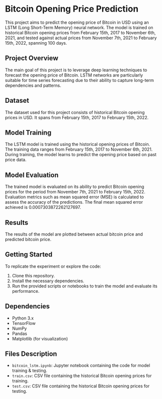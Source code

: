 # Bitcoin Opening Price Prediction

This project aims to predict the opening price of Bitcoin in USD using an LSTM (Long Short-Term Memory) neural network. The model is trained on historical Bitcoin opening prices from February 15th, 2017 to November 6th, 2021, and tested against actual prices from November 7th, 2021 to February 15th, 2022, spanning 100 days.

## Project Overview

The main goal of this project is to leverage deep learning techniques to forecast the opening price of Bitcoin. LSTM networks are particularly suitable for time series forecasting due to their ability to capture long-term dependencies and patterns.

## Dataset

The dataset used for this project consists of historical Bitcoin opening prices in USD. It spans from February 15th, 2017 to February 15th, 2022.

## Model Training

The LSTM model is trained using the historical opening prices of Bitcoin. The training data ranges from February 15th, 2017 to November 6th, 2021. During training, the model learns to predict the opening price based on past price data.

## Model Evaluation

The trained model is evaluated on its ability to predict Bitcoin opening prices for the period from November 7th, 2021 to February 15th, 2022. Evaluation metrics such as mean squared error (MSE) is calculated to assess the accuracy of the predictions. The final mean squared error achieved is 0.0007303872262127697.

## Results

The results of the model are plotted between actual bitcoin price and predicted bitcoin price.

## Getting Started

To replicate the experiment or explore the code:

1. Clone this repository.
2. Install the necessary dependencies.
3. Run the provided scripts or notebooks to train the model and evaluate its performance.

## Dependencies

- Python 3.x
- TensorFlow
- NumPy
- Pandas
- Matplotlib (for visualization)

## Files Description

- `bitcoin_lstm.ipynb`: Jupyter notebook containing the code for model training & testing.
- `train.csv`: CSV file containing the historical Bitcoin opening prices for training.
- `test.csv`: CSV file containing the historical Bitcoin opening prices for testing.


